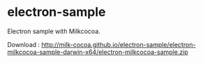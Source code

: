 # electron-sample
Electron sample with Milkcocoa.


Download : http://milk-cocoa.github.io/electron-sample/electron-milkcocoa-sample-darwin-x64/electron-milkcocoa-sample.zip
